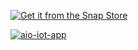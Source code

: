 [![Get it from the Snap Store](https://snapcraft.io/static/images/badges/en/snap-store-black.svg)](https://snapcraft.io/aio-iot-app)

[![aio-iot-app](https://snapcraft.io/aio-iot-app/badge.svg)](https://snapcraft.io/aio-iot-app)


